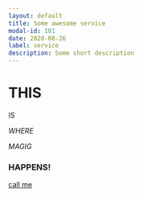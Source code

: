 ```yaml
---
layout: default
title: Some awesome service
modal-id: 101
date: 2020-08-26
label: service
description: Some short description
---
```


# THIS
IS

*WHERE*

_MAGIG_

### HAPPENS!

[call me](tel:+14046677970)
